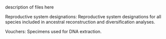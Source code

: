 description of files here

Reproductive system designations: Reproductive system designations for all species included in ancestral reconstruction and diversification analyses.

Vouchers: Specimens used for DNA extraction.

